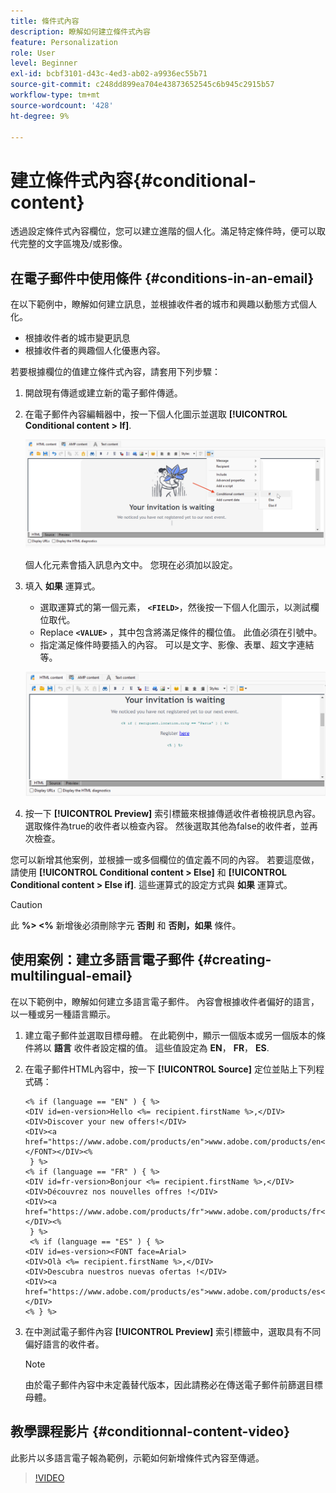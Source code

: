 ```yaml
---
title: 條件式內容
description: 瞭解如何建立條件式內容
feature: Personalization
role: User
level: Beginner
exl-id: bcbf3101-d43c-4ed3-ab02-a9936ec55b71
source-git-commit: c248dd899ea704e43873652545c6b945c2915b57
workflow-type: tm+mt
source-wordcount: '428'
ht-degree: 9%

---
```


# 建立條件式內容{#conditional-content}

透過設定條件式內容欄位，您可以建立進階的個人化。滿足特定條件時，便可以取代完整的文字區塊及/或影像。


## 在電子郵件中使用條件 {#conditions-in-an-email}

在以下範例中，瞭解如何建立訊息，並根據收件者的城市和興趣以動態方式個人化。

* 根據收件者的城市變更訊息
* 根據收件者的興趣個人化優惠內容。

若要根據欄位的值建立條件式內容，請套用下列步驟：

1. 開啟現有傳遞或建立新的電子郵件傳遞。
1. 在電子郵件內容編輯器中，按一下個人化圖示並選取 **[!UICONTROL Conditional content > If]**.

   ![插入條件](assets/condition-insert.png)

   個人化元素會插入訊息內文中。 您現在必須加以設定。

1. 填入 **如果** 運算式。

   * 選取運算式的第一個元素， **`<FIELD>`**，然後按一下個人化圖示，以測試欄位取代。
   * Replace **`<VALUE>`** ，其中包含將滿足條件的欄位值。 此值必須在引號中。
   * 指定滿足條件時要插入的內容。 可以是文字、影像、表單、超文字連結等。

   ![電子郵件中的條件](assets/condition-in-email.png)

1. 按一下 **[!UICONTROL Preview]** 索引標籤來根據傳遞收件者檢視訊息內容。 選取條件為true的收件者以檢查內容。 然後選取其他為false的收件者，並再次檢查。

您可以新增其他案例，並根據一或多個欄位的值定義不同的內容。 若要這麼做，請使用 **[!UICONTROL Conditional content > Else]** 和 **[!UICONTROL Conditional content > Else if]**. 這些運算式的設定方式與 **如果** 運算式。

>[!CAUTION]
>
>此 **%> &lt;%** 新增後必須刪除字元 **否則** 和 **否則，如果** 條件。


## 使用案例：建立多語言電子郵件 {#creating-multilingual-email}

在以下範例中，瞭解如何建立多語言電子郵件。 內容會根據收件者偏好的語言，以一種或另一種語言顯示。

1. 建立電子郵件並選取目標母體。 在此範例中，顯示一個版本或另一個版本的條件將以 **語言** 收件者設定檔的值。 這些值設定為 **EN**， **FR**， **ES**.
1. 在電子郵件HTML內容中，按一下 **[!UICONTROL Source]** 定位並貼上下列程式碼：

   ```
   <% if (language == "EN" ) { %>
   <DIV id=en-version>Hello <%= recipient.firstName %>,</DIV>
   <DIV>Discover your new offers!</DIV>
   <DIV><a href="https://www.adobe.com/products/en">www.adobe.com/products/en</A></FONT></DIV><%
    } %>
   <% if (language == "FR" ) { %>
   <DIV id=fr-version>Bonjour <%= recipient.firstName %>,</DIV>
   <DIV>Découvrez nos nouvelles offres !</DIV>
   <DIV><a href="https://www.adobe.com/products/fr">www.adobe.com/products/fr</A></DIV><%
    } %>
    <% if (language == "ES" ) { %>
   <DIV id=es-version><FONT face=Arial>
   <DIV>Olà <%= recipient.firstName %>,</DIV>
   <DIV>Descubra nuestros nuevas ofertas !</DIV>
   <DIV><a href="https://www.adobe.com/products/es">www.adobe.com/products/es</A></DIV>
   <% } %>
   ```

1. 在中測試電子郵件內容 **[!UICONTROL Preview]** 索引標籤中，選取具有不同偏好語言的收件者。

   >[!NOTE]
   >
   >由於電子郵件內容中未定義替代版本，因此請務必在傳送電子郵件前篩選目標母體。

## 教學課程影片 {#conditionnal-content-video}

此影片以多語言電子報為範例，示範如何新增條件式內容至傳遞。

>[!VIDEO](https://video.tv.adobe.com/v/335682?quality=12)
